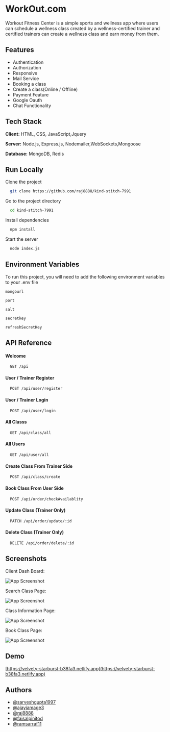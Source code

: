# WorkOut.com

Workout Fitness Center is a simple sports and wellness app where users can schedule a wellness class created by a wellness-certified trainer and certified trainers can create a wellness class and earn money from them.


## Features

- Authentication
- Authorization
- Responsive
- Mail Service
- Booking a class
- Create a class(Online / Offline)
- Payment Feature
- Google Oauth
- Chat Functionality

## Tech Stack

**Client:** HTML, CSS, JavaScript,Jquery

**Server:** Node.js, Express.js, Nodemailer,WebSockets,Mongoose

**Database:** MongoDB, Redis

## Run Locally

Clone the project

```bash
  git clone https://github.com/raj8888/kind-stitch-7991
```

Go to the project directory

```bash
  cd kind-stitch-7991
```

Install dependencies

```bash
  npm install
```

Start the server

```bash
  node index.js
```

## Environment Variables

To run this project, you will need to add the following environment variables to your .env file

`mongourl`

`port`

`salt`

`secretkey`

`refreshSecretKey`


## API Reference

#### Welcome

```http
  GET /api
```

#### User / Trainer Register

```http
  POST /api/user/register
```

#### User / Trainer Login

```http
  POST /api/user/login
```

#### All Classs

```http
  GET /api/class/all
```

#### All Users

```http
  GET /api/user/all
```

#### Create Class From Trainer Side

```http
  POST /api/class/create
```

#### Book Class From User Side

```http
  POST /api/order/checkAvailablity
```

#### Update Class (Trainer Only)

```http
  PATCH /api/order/update/:id
```

#### Delete Class (Trainer Only)

```http
  DELETE /api/order/delete/:id
```

## Screenshots

Client Dash Board:

![App Screenshot](https://i.ibb.co/m95Smws/Screenshot-294.png)

Search Class Page:

![App Screenshot](https://i.ibb.co/0VNx6jQ/Screenshot-288.png)

Class Information Page:

![App Screenshot](https://i.ibb.co/44QG3dL/Screenshot-290.png)

Book Class Page:

![App Screenshot](https://i.ibb.co/ncSsMtg/Screenshot-292.png)


## Demo

[https://velvety-starburst-b38fa3.netlify.app](https://velvety-starburst-b38fa3.netlify.app)

## Authors

- [@sarveshgupta1997](https://github.com/sarveshgupta1997)
- [@ajayjamage3](https://github.com/ajayjamage3)
- [@raj8888](https://github.com/raj8888)
- [@faisalpinitod](https://github.com/faisalpinitod)
- [@ramsarraf11](https://github.com/ramsarraf11)
